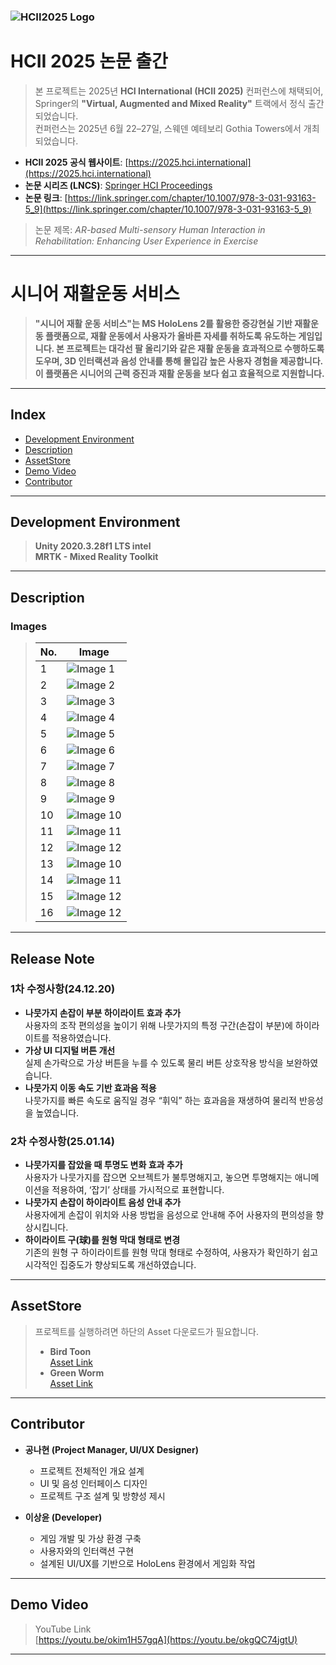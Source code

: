 ### ![HCII2025 Logo](https://i.imgur.com/nUvXqli.png)

#  HCII 2025 논문 출간

> 본 프로젝트는 2025년 **HCI International (HCII 2025)** 컨퍼런스에 채택되어,  
> Springer의 **"Virtual, Augmented and Mixed Reality"** 트랙에서 정식 출간되었습니다.  
> 컨퍼런스는 2025년 6월 22–27일, 스웨덴 예테보리 Gothia Towers에서 개최되었습니다.

- **HCII 2025 공식 웹사이트**: [https://2025.hci.international](https://2025.hci.international)
- **논문 시리즈 (LNCS)**: [Springer HCI Proceedings](https://link.springer.com/series/16277)
- **논문 링크**: [https://link.springer.com/chapter/10.1007/978-3-031-93163-5_9](https://link.springer.com/chapter/10.1007/978-3-031-93163-5_9)

> 논문 제목: *AR-based Multi-sensory Human Interaction in Rehabilitation: Enhancing User Experience in Exercise*

---

# 시니어 재활운동 서비스

> **"시니어 재활 운동 서비스"는 MS HoloLens 2를 활용한 증강현실 기반 재활운동 플랫폼으로, 재활 운동에서 사용자가 올바른 자세를 취하도록 유도하는 게임입니다. 본 프로젝트는 대각선 팔 올리기와 같은 재활 운동을 효과적으로 수행하도록 도우며, 3D 인터랙션과 음성 안내를 통해 몰입감 높은 사용자 경험을 제공합니다. 이 플랫폼은 시니어의 근력 증진과 재활 운동을 보다 쉽고 효율적으로 지원합니다.**

---

## Index
- [Development Environment](#Development-Environment)
- [Description](#Description)
- [AssetStore](#AssetStore)
- [Demo Video](#Demo-Video)
- [Contributor](#Contributor)

---

## Development Environment

> **Unity 2020.3.28f1 LTS intel**  
> **MRTK - Mixed Reality Toolkit**

---

## Description

### Images

> | No. | Image |
> |-----|-------|
> | 1   | ![Image 1](https://i.imgur.com/UldGVsY.jpeg) |
> | 2   | ![Image 2](https://i.imgur.com/K8sUcWo.jpeg) |
> | 3   | ![Image 3](https://i.imgur.com/fqjJMSH.jpeg) |
> | 4   | ![Image 4](https://i.imgur.com/IHM1qyw.jpeg) |
> | 5   | ![Image 5](https://i.imgur.com/HT9sORn.jpeg) |
> | 6   | ![Image 6](https://i.imgur.com/MFC6rbm.jpeg) |
> | 7   | ![Image 7](https://i.imgur.com/7s8nua3.jpeg) |
> | 8   | ![Image 8](https://i.imgur.com/qlILOlZ.jpeg) |
> | 9   | ![Image 9](https://i.imgur.com/MNstfkA.jpeg) |
> | 10  | ![Image 10](https://i.imgur.com/uJb5jXa.jpeg) |
> | 11  | ![Image 11](https://i.imgur.com/6WJqwE1.jpeg) |
> | 12  | ![Image 12](https://i.imgur.com/s6upZ4k.png) |
> | 13  | ![Image 10](https://i.imgur.com/EGzy88A.png) |
> | 14  | ![Image 11](https://i.imgur.com/x4nmhEG.jpeg) |
> | 15  | ![Image 12](https://i.imgur.com/2Wjwx2R.jpeg) |
> | 16  | ![Image 12](https://i.imgur.com/JOmyYvB.jpeg) |
---
## Release Note

### 1차 수정사항(24.12.20)
- **나뭇가지 손잡이 부분 하이라이트 효과 추가**  
  사용자의 조작 편의성을 높이기 위해 나뭇가지의 특정 구간(손잡이 부분)에 하이라이트를 적용하였습니다.  
- **가상 UI 디지털 버튼 개선**  
  실제 손가락으로 가상 버튼을 누를 수 있도록 물리 버튼 상호작용 방식을 보완하였습니다.
- **나뭇가지 이동 속도 기반 효과음 적용**  
  나뭇가지를 빠른 속도로 움직일 경우 “휘익” 하는 효과음을 재생하여 물리적 반응성을 높였습니다.

### 2차 수정사항(25.01.14)
- **나뭇가지를 잡았을 때 투명도 변화 효과 추가**  
  사용자가 나뭇가지를 잡으면 오브젝트가 불투명해지고, 놓으면 투명해지는 애니메이션을 적용하여, ‘잡기’ 상태를 가시적으로 표현합니다.  
- **나뭇가지 손잡이 하이라이트 음성 안내 추가**  
  사용자에게 손잡이 위치와 사용 방법을 음성으로 안내해 주어 사용자의 편의성을 향상시킵니다.  
- **하이라이트 구(球)를 원형 막대 형태로 변경**  
  기존의 원형 구 하이라이트를 원형 막대 형태로 수정하여, 사용자가 확인하기 쉽고 시각적인 집중도가 향상되도록 개선하였습니다.

---

## AssetStore

> 프로젝트를 실행하려면 하단의 Asset 다운로드가 필요합니다.  
> 
> - **Bird Toon**  
>   [Asset Link](https://assetstore.unity.com/packages/3d/characters/animals/birds/bird-toon-138272)  
> - **Green Worm**  
>   [Asset Link](https://assetstore.unity.com/packages/3d/animations/green-worm-s-lowpoly-234263)

---

## Contributor

- **공나현 (Project Manager, UI/UX Designer)**  
  - 프로젝트 전체적인 개요 설계  
  - UI 및 음성 인터페이스 디자인  
  - 프로젝트 구조 설계 및 방향성 제시  

- **이상윤 (Developer)**  
  - 게임 개발 및 가상 환경 구축  
  - 사용자와의 인터랙션 구현  
  - 설계된 UI/UX를 기반으로 HoloLens 환경에서 게임화 작업

---

## Demo Video

> YouTube Link  
[https://youtu.be/okim1H57gqA](https://youtu.be/okgQC74jgtU)
---
